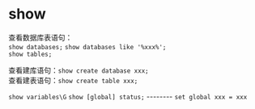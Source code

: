 # show

查看数据库表语句：<br>
`show databases;` `show databases like '%xxx%';`<br>
`show tables;`<br>

查看建库语句：`show create database xxx;`<br>
查看建表语句：`show create table xxx;`<br>



`show variables\G`
`show [global] status;`  -------- `set global xxx = xxx`
